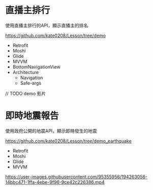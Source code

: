 # 直播主排行 

使用直播主排行的API，顯示直播主的排名

https://github.com/kate0208/Lesson/tree/demo

* Retrofit
* Moshi
* Glide
* MVVM
* BottomNavigationView
* Architecture
  * Navigation
  * Safe-args

// TODO demo 影片

# 即時地震報告

使用政府公開的地震API，顯示即時發生的地震

https://github.com/kate0208/Lesson/tree/demo_earthquake

* Retrofit
* Moshi
* Glide
* MVVM



https://user-images.githubusercontent.com/95355956/194263056-14bbc471-1ffa-4ebe-9f96-9ce42c226386.mp4


